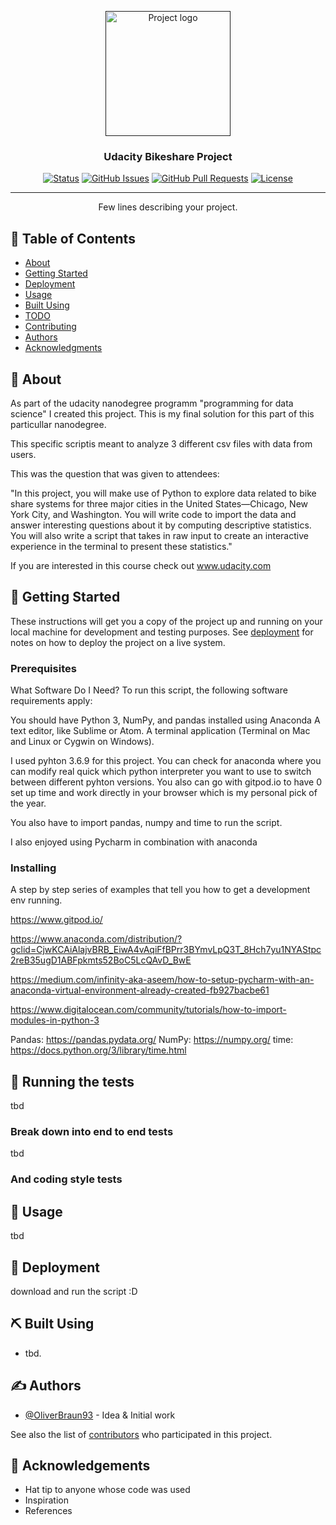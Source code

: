 <p align="center">
  <a href="" rel="noopener">
 <img width=200px height=200px src="https://i.imgur.com/6wj0hh6.jpg" alt="Project logo"></a>
</p>

<h3 align="center">Udacity Bikeshare Project</h3>

<div align="center">

[![Status](https://img.shields.io/badge/status-active-success.svg)]()
[![GitHub Issues](https://img.shields.io/github/issues/kylelobo/The-Documentation-Compendium.svg)](https://github.com/kylelobo/The-Documentation-Compendium/issues)
[![GitHub Pull Requests](https://img.shields.io/github/issues-pr/kylelobo/The-Documentation-Compendium.svg)](https://github.com/kylelobo/The-Documentation-Compendium/pulls)
[![License](https://img.shields.io/badge/license-MIT-blue.svg)](/LICENSE)

</div>

---

<p align="center"> Few lines describing your project.
    <br> 
</p>

## 📝 Table of Contents

- [About](#about)
- [Getting Started](#getting_started)
- [Deployment](#deployment)
- [Usage](#usage)
- [Built Using](#built_using)
- [TODO](../TODO.md)
- [Contributing](../CONTRIBUTING.md)
- [Authors](#authors)
- [Acknowledgments](#acknowledgement)

## 🧐 About <a name = "about"></a>

As part of the udacity nanodegree programm "programming for data science" I created this project. This is my final solution for this part of this particullar nanodegree. 

This specific scriptis meant to analyze 3 different csv files with data from users.

This was the question that was given to attendees: 

"In this project, you will make use of Python to explore data related to bike share systems for three major cities in the United States—Chicago, New York City, and Washington. You will write code to import the data and answer interesting questions about it by computing descriptive statistics. You will also write a script that takes in raw input to create an interactive experience in the terminal to present these statistics."

If you are interested in this course check out www.udacity.com

## 🏁 Getting Started <a name = "getting_started"></a>

These instructions will get you a copy of the project up and running on your local machine for development and testing purposes. See [deployment](#deployment) for notes on how to deploy the project on a live system.



### Prerequisites

What Software Do I Need?
To run this script, the following software requirements apply:

You should have Python 3, NumPy, and pandas installed using Anaconda
A text editor, like Sublime or Atom.
A terminal application (Terminal on Mac and Linux or Cygwin on Windows).

I used pyhton 3.6.9 for this project. You can check for anaconda where you can modify real quick which python interpreter you want to use to switch between different pyhton versions. 
You also can go with gitpod.io to have 0 set up time and work directly in your browser which is my personal pick of the year. 

You also have to import pandas, numpy and time to run the script.

I also enjoyed using Pycharm in combination with anaconda

### Installing

A step by step series of examples that tell you how to get a development env running.

https://www.gitpod.io/

https://www.anaconda.com/distribution/?gclid=CjwKCAiAlajvBRB_EiwA4vAqiFfBPrr3BYmvLpQ3T_8Hch7yu1NYAStpc2reB35ugD1ABFpkmts52BoC5LcQAvD_BwE

https://medium.com/infinity-aka-aseem/how-to-setup-pycharm-with-an-anaconda-virtual-environment-already-created-fb927bacbe61

https://www.digitalocean.com/community/tutorials/how-to-import-modules-in-python-3

Pandas: https://pandas.pydata.org/
NumPy: https://numpy.org/
time: https://docs.python.org/3/library/time.html




## 🔧 Running the tests <a name = "tests"></a>

tbd

### Break down into end to end tests

tbd

### And coding style tests


## 🎈 Usage <a name="usage"></a>

tbd

## 🚀 Deployment <a name = "deployment"></a>

download and run the script :D

## ⛏️ Built Using <a name = "built_using"></a>

- tbd.

## ✍️ Authors <a name = "authors"></a>

- [@OliverBraun93](https://github.com/Browniver) - Idea & Initial work

See also the list of [contributors](https://github.com/Browniver) who participated in this project.

## 🎉 Acknowledgements <a name = "acknowledgement"></a>

- Hat tip to anyone whose code was used
- Inspiration
- References
